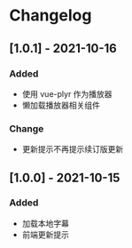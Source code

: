 # Changelog
## [1.0.1] - 2021-10-16
### Added
- 使用 vue-plyr 作为播放器
- 懒加载播放器相关组件
### Change
- 更新提示不再提示续订版更新

## [1.0.0] - 2021-10-15
### Added
- 加载本地字幕
- 前端更新提示
